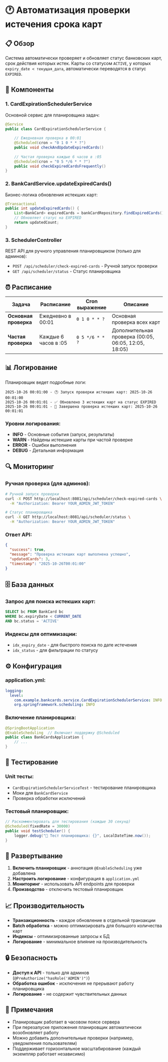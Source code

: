# 🕐 Автоматизация проверки истечения срока карт

## 📋 Обзор

Система автоматически проверяет и обновляет статус банковских карт, срок действия которых истек. Карты со статусом `ACTIVE`, у которых `expiry_date < текущая_дата`, автоматически переводятся в статус `EXPIRED`.

## 🔧 Компоненты

### 1. **CardExpirationSchedulerService**
Основной сервис для планировщика задач:

```java
@Service
public class CardExpirationSchedulerService {
    
    // Ежедневная проверка в 00:01
    @Scheduled(cron = "0 1 0 * * ?")
    public void checkAndUpdateExpiredCards()
    
    // Частая проверка каждые 6 часов в :05
    @Scheduled(cron = "0 5 */6 * * ?")
    public void checkExpiredCardsFrequently()
}
```

### 2. **BankCardService.updateExpiredCards()**
Бизнес-логика обновления истекших карт:

```java
@Transactional
public int updateExpiredCards() {
    List<BankCard> expiredCards = bankCardRepository.findExpiredCards();
    // Обновляет статус на EXPIRED
    return updatedCount;
}
```

### 3. **SchedulerController**
REST API для ручного управления планировщиком (только для админов):

- `POST /api/scheduler/check-expired-cards` - Ручной запуск проверки
- `GET /api/scheduler/status` - Статус планировщика

## ⏰ Расписание

| Задача | Расписание | Cron выражение | Описание |
|--------|------------|----------------|----------|
| **Основная проверка** | Ежедневно в 00:01 | `0 1 0 * * ?` | Основная проверка всех карт |
| **Частая проверка** | Каждые 6 часов в :05 | `0 5 */6 * * ?` | Дополнительная проверка (00:05, 06:05, 12:05, 18:05) |

## 📊 Логирование

Планировщик ведет подробные логи:

```
2025-10-26 00:01:00 - 🕐 Запуск проверки истекших карт: 2025-10-26 00:01:00
2025-10-26 00:01:01 - ✅ Обновлено 3 истекших карт на статус EXPIRED
2025-10-26 00:01:01 - 🏁 Завершена проверка истекших карт: 2025-10-26 00:01:01
```

### Уровни логирования:
- **INFO** - Основные события (запуск, результаты)
- **WARN** - Найдены истекшие карты при частой проверке
- **ERROR** - Ошибки выполнения
- **DEBUG** - Детальная информация

## 🔍 Мониторинг

### Ручная проверка (для админов):
```bash
# Ручной запуск проверки
curl -X POST http://localhost:8081/api/scheduler/check-expired-cards \
  -H "Authorization: Bearer YOUR_ADMIN_JWT_TOKEN"

# Статус планировщика
curl -X GET http://localhost:8081/api/scheduler/status \
  -H "Authorization: Bearer YOUR_ADMIN_JWT_TOKEN"
```

### Ответ API:
```json
{
  "success": true,
  "message": "Проверка истекших карт выполнена успешно",
  "updatedCards": 3,
  "timestamp": "2025-10-26T00:01:00"
}
```

## 🗄️ База данных

### Запрос для поиска истекших карт:
```sql
SELECT bc FROM BankCard bc 
WHERE bc.expiryDate < CURRENT_DATE 
AND bc.status = 'ACTIVE'
```

### Индексы для оптимизации:
- `idx_expiry_date` - для быстрого поиска по дате истечения
- `idx_status` - для фильтрации по статусу

## ⚙️ Конфигурация

### application.yml:
```yaml
logging:
  level:
    com.example.bankcards.service.CardExpirationSchedulerService: INFO
    org.springframework.scheduling: INFO
```

### Включение планировщика:
```java
@SpringBootApplication
@EnableScheduling  // Включает поддержку @Scheduled
public class BankCardsApplication {
    // ...
}
```

## 🧪 Тестирование

### Unit тесты:
- `CardExpirationSchedulerServiceTest` - тестирование планировщика
- Моки для `BankCardService`
- Проверка обработки исключений

### Тестовый планировщик:
```java
// Раскомментировать для тестирования (каждые 30 секунд)
@Scheduled(fixedRate = 30000)
public void testScheduler() {
    logger.debug("🧪 Тест планировщика: {}", LocalDateTime.now());
}
```

## 🚀 Развертывание

1. **Включить планировщик** - аннотация `@EnableScheduling` уже добавлена
2. **Настроить логирование** - конфигурация в `application.yml`
3. **Мониторинг** - использовать API endpoints для проверки
4. **Производство** - отключить тестовый планировщик

## 📈 Производительность

- **Транзакционность** - каждое обновление в отдельной транзакции
- **Batch обработка** - можно оптимизировать для большого количества карт
- **Индексы** - оптимизированные запросы к БД
- **Логирование** - минимальное влияние на производительность

## 🔒 Безопасность

- **Доступ к API** - только для админов (`@PreAuthorize("hasRole('ADMIN')")`)
- **Обработка ошибок** - исключения не прерывают работу планировщика
- **Логирование** - не содержит чувствительных данных

## 📝 Примечания

- Планировщик работает в часовом поясе сервера
- При перезапуске приложения планировщик автоматически возобновляет работу
- Можно добавить дополнительные проверки (например, уведомления пользователям)
- Поддерживает горизонтальное масштабирование (каждый экземпляр работает независимо)
